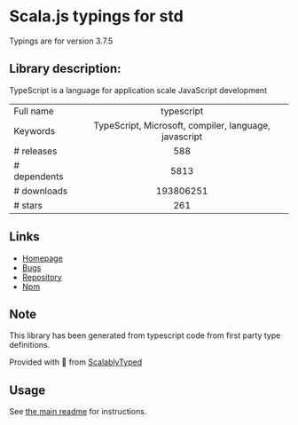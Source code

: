 
# Scala.js typings for std

Typings are for version 3.7.5

## Library description:
TypeScript is a language for application scale JavaScript development

|                    |                 |
| ------------------ | :-------------: |
| Full name          | typescript |
| Keywords           | TypeScript, Microsoft, compiler, language, javascript |
| # releases         | 588 |
| # dependents       | 5813 |
| # downloads        | 193806251 |
| # stars            | 261 |

## Links
- [Homepage](https://www.typescriptlang.org/)
- [Bugs](https://github.com/Microsoft/TypeScript/issues)
- [Repository](https://github.com/Microsoft/TypeScript)
- [Npm](https://www.npmjs.com/package/typescript)
    


## Note
This library has been generated from typescript code from first party type definitions.

Provided with :purple_heart: from [ScalablyTyped](https://github.com/oyvindberg/ScalablyTyped)

## Usage
See [the main readme](../../readme.md) for instructions.


